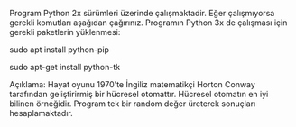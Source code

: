 
Program Python 2x sürümleri üzerinde çalışmaktadir. Eğer çalışmıyorsa gerekli komutları aşağıdan çağırınız.
Programın Python 3x de çalışması için gerekli paketlerin yüklenmesi:

sudo apt install python-pip

sudo apt-get install python-tk

Açıklama:
Hayat oyunu 1970'te İngiliz matematikçi Horton Conway tarafından geliştirirmiş bir hücresel otomattır. Hücresel otomatın en iyi bilinen örneğidir. 
Program tek bir random değer üreterek sonuçları hesaplamaktadır.
